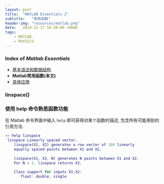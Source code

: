 ```yaml
---
layout: post
title:  "MATLAB Essentials 2"
subtitle:   "常用函数"
header-img: "resources/matlab.png"
date:   2019-12-17 16:30:00 +0800
tags:
    - MATLAB
    - PHYSICS
---
```


### Index of _Matlab Essentials_
* [基本语法和数据结构](./MATLAB-Essentials-1.html)
* **Matlab常用函数(本文)**
* [具体应用](./MATLAB-Essentials-3.html)

### linspace()


### 使用 help 命令熟悉函数功能

在 Matlab 命令界面中输入 `help` 即可获得对某个函数的描述, 包含所有可能用到的引用方法.

```matlab
>> help linspace
 linspace Linearly spaced vector.
    linspace(X1, X2) generates a row vector of 100 linearly
    equally spaced points between X1 and X2.
 
    linspace(X1, X2, N) generates N points between X1 and X2.
    For N = 1, linspace returns X2.
 
    Class support for inputs X1,X2:
       float: double, single
```